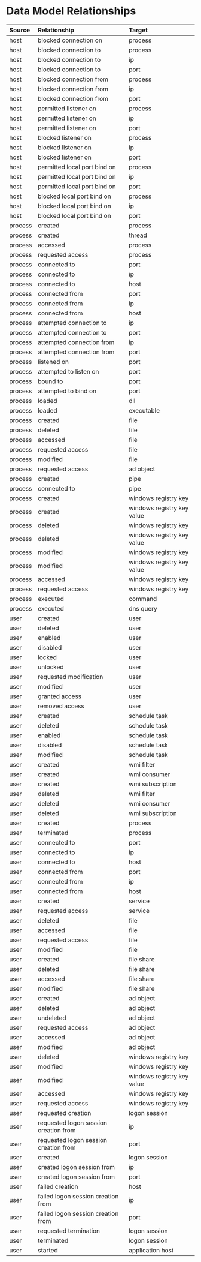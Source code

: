 # Data Model Relationships

|Source|Relationship|Target|
| :---| :---| :---|
|host|blocked connection on|process|
|host|blocked connection to|process|
|host|blocked connection to|ip|
|host|blocked connection to|port|
|host|blocked connection from|process|
|host|blocked connection from|ip|
|host|blocked connection from|port|
|host|permitted listener on|process|
|host|permitted listener on|ip|
|host|permitted listener on|port|
|host|blocked listener on|process|
|host|blocked listener on|ip|
|host|blocked listener on|port|
|host|permitted local port bind on|process|
|host|permitted local port bind on|ip|
|host|permitted local port bind on|port|
|host|blocked local port bind on|process|
|host|blocked local port bind on|ip|
|host|blocked local port bind on|port|
|process|created|process|
|process|created|thread|
|process|accessed|process|
|process|requested access|process|
|process|connected to|port|
|process|connected to|ip|
|process|connected to|host|
|process|connected from|port|
|process|connected from|ip|
|process|connected from|host|
|process|attempted connection to|ip|
|process|attempted connection to|port|
|process|attempted connection from|ip|
|process|attempted connection from|port|
|process|listened on|port|
|process|attempted to listen on|port|
|process|bound to|port|
|process|attempted to bind on|port|
|process|loaded|dll|
|process|loaded|executable|
|process|created|file|
|process|deleted|file|
|process|accessed|file|
|process|requested access|file|
|process|modified|file|
|process|requested access|ad object|
|process|created|pipe|
|process|connected to|pipe|
|process|created|windows registry key|
|process|created|windows registry key value|
|process|deleted|windows registry key|
|process|deleted|windows registry key value|
|process|modified|windows registry key|
|process|modified|windows registry key value|
|process|accessed|windows registry key|
|process|requested access|windows registry key|
|process|executed|command|
|process|executed|dns query|
|user|created|user|
|user|deleted|user|
|user|enabled|user|
|user|disabled|user|
|user|locked|user|
|user|unlocked|user|
|user|requested modification|user|
|user|modified|user|
|user|granted access|user|
|user|removed access|user|
|user|created|schedule task|
|user|deleted|schedule task|
|user|enabled|schedule task|
|user|disabled|schedule task|
|user|modified|schedule task|
|user|created|wmi filter|
|user|created|wmi consumer|
|user|created|wmi subscription|
|user|deleted|wmi filter|
|user|deleted|wmi consumer|
|user|deleted|wmi subscription|
|user|created|process|
|user|terminated|process|
|user|connected to|port|
|user|connected to|ip|
|user|connected to|host|
|user|connected from|port|
|user|connected from|ip|
|user|connected from|host|
|user|created|service|
|user|requested access|service|
|user|deleted|file|
|user|accessed|file|
|user|requested access|file|
|user|modified|file|
|user|created|file share|
|user|deleted|file share|
|user|accessed|file share|
|user|modified|file share|
|user|created|ad object|
|user|deleted|ad object|
|user|undeleted|ad object|
|user|requested access|ad object|
|user|accessed|ad object|
|user|modified|ad object|
|user|deleted|windows registry key|
|user|modified|windows registry key|
|user|modified|windows registry key value|
|user|accessed|windows registry key|
|user|requested access|windows registry key|
|user|requested creation|logon session|
|user|requested logon session creation from|ip|
|user|requested logon session creation from|port|
|user|created|logon session|
|user|created logon session from|ip|
|user|created logon session from|port|
|user|failed creation|host|
|user|failed logon session creation from|ip|
|user|failed logon session creation from|port|
|user|requested termination|logon session|
|user|terminated|logon session|
|user|started|application host|

